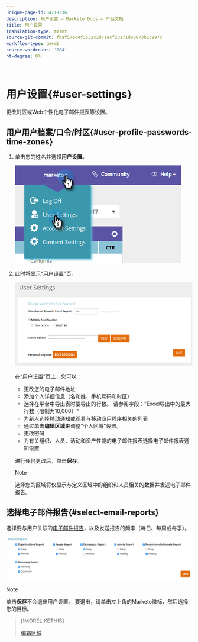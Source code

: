 ```yaml
---
unique-page-id: 4719336
description: 用户设置 — Marketo Docs — 产品文档
title: 用户设置
translation-type: tm+mt
source-git-commit: fbaf57ec4f3532c2d71acf23171d60873b1c997c
workflow-type: tm+mt
source-wordcount: '204'
ht-degree: 0%

---
```



# 用户设置{#user-settings}

更改时区或Web个性化电子邮件报表等设置。

## 用户用户档案/口令/时区{#user-profile-passwords-time-zones}

1. 单击您的姓名并选择&#x200B;**用户设置**。

   ![](assets/one.png)

1. 此时将显示“用户设置”页。

   ![](assets/two.png)

   在“用户设置”页上，您可以：

   * 更改您的电子邮件地址
   * 添加个人详细信息（名和姓、手机号码和时区）
   * 选择在平台中导出表时要导出的行数。 请参阅字段：&quot;Excel导出中的最大行数（限制为10,000）&quot;
   * 为新人选择移动通知或观看与移动应用程序相关的列表
   * 通过单击&#x200B;**编辑区域**&#x200B;来调整“个人区域”设置。
   * 更改密码
   * 为有关组织、人员、活动和资产性能的电子邮件报表选择电子邮件报表通知设置

   进行任何更改后，单击&#x200B;**保存**。

   >[!NOTE]
   >
   >选择您的区域将仅显示与定义区域中的组织和人员相关的数据并发送电子邮件报告。

## 选择电子邮件报告{#select-email-reports}

选择要与用户关联的[电子邮件报告](/help/marketo/product-docs/web-personalization/reporting-for-web-personalization/email-reports.md)，以及发送报告的频率（每日、每周或每季）。

![](assets/three.png)

>[!NOTE]
>
>单击&#x200B;**保存**&#x200B;不会退出用户设置。 要退出，请单击左上角的Marketo徽标，然后选择您的目标。

>[!MORELIKETHIS]
>
>[编辑区域](/help/marketo/product-docs/web-personalization/getting-started/edit-regions.md)
